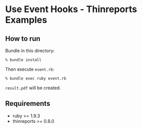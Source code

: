 # Use Event Hooks - Thinreports Examples

## How to run

Bundle in this directory:

    % bundle install

Then execute `event.rb`:

    % bundle exec ruby event.rb

`result.pdf` will be created.

## Requirements

  * ruby >= 1.9.3
  * thinreports >= 0.8.0
